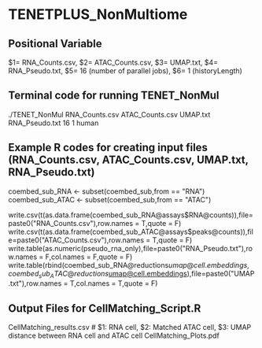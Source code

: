 # TENETPLUS_NonMultiome

## Positional Variable
$1= RNA_Counts.csv, $2= ATAC_Counts.csv, $3= UMAP.txt, $4= RNA_Pseudo.txt, $5= 16 (number of parallel jobs), $6= 1 (historyLength)

## Terminal code for running TENET_NonMul
./TENET_NonMul RNA_Counts.csv ATAC_Counts.csv UMAP.txt RNA_Pseudo.txt 16 1 human

## Example R codes for creating input files (RNA_Counts.csv, ATAC_Counts.csv, UMAP.txt, RNA_Pseudo.txt)
coembed_sub_RNA <- subset(coembed_sub,from == "RNA")
coembed_sub_ATAC <- subset(coembed_sub,from == "ATAC")

write.csv(t(as.data.frame(coembed_sub_RNA@assays$RNA@counts)),file=paste0("RNA_Counts.csv"),row.names = T,quote = F)
write.csv(t(as.data.frame(coembed_sub_ATAC@assays$peaks@counts)),file=paste0("ATAC_Counts.csv"),row.names = T,quote = F)
write.table(as.numeric(pseudo_rna_only),file=paste0("RNA_Pseudo.txt"),row.names = F,col.names = F,quote = F)
write.table(rbind(coembed_sub_RNA@reductions$umap@cell.embeddings,coembed_sub_ATAC@reductions$umap@cell.embeddings),file=paste0("UMAP.txt"),row.names = T,col.names = T,quote = F)

## Output Files for CellMatching_Script.R
CellMatching_results.csv # $1: RNA cell, $2: Matched ATAC cell, $3: UMAP distance between RNA cell and ATAC cell
CellMatching_Plots.pdf

